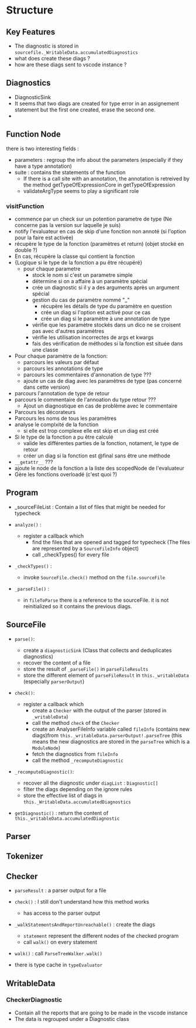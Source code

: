 # Structure

## Key Features

- The diagnostic is stored in `sourcefile._WritableData.accumulatedDiagnostics`
- what does create these diags ?
- how are these diags sent to vscode instance ?

## Diagnostics

- DiagnosticSink
- It seems that two diags are created for type error in an assignement statement but the first one created, erase the second one.
- 

## Function Node

there is two interesting fields :
- parameters : regroup the info about the parameters (especially if they have a type annotation)
- suite : contains the statements of the function
    - If there is a call site with an annotation, the annotation is retreived by the method getTypeOfExpressionCore in getTypeOfExpression
    - validateArgType seems to play a significant role

### visitFunction

- commence par un check sur un potention parametre de type (Ne concerne pas la version sur laquelle je suis)
- notify l'evaluateur en cas de skip d'une fonction non annoté (si l'option pour la faire est activée)
- récupère le type de la fonction (paramètres et return) (objet stocké en double ?)
- En cas, récupère la classe qui contient la fonction
- {Logique si le type de la fonction a pu être récupéré}
  - pour chaque parametre
    - stock le nom si c'est un parametre simple
    - détermine si on a affaire à un paramètre spécial
    - crée un diagnostic si il y a des arguments après un argument spécial
    - gestion du cas de paramètre nommé "_"
      - récupère les détails de type du paramètre en question
      - crée un diag si l'option est activé pour ce cas
      - crée un diag si le paramètre à une annotation de type 
    - vérifie que les paramètre stockés dans un dico ne se croisent pas avec d'autres paramètres
    - vérifie les utilisation incorrectes de args et kwargs
    - fais des vérification de méthodes si la fonction est située dans une classe
- Pour chaque paramètre de la fonction:
  - parcours les valeurs par défaut
  - parcours les annotations de type
  - parcours les commentaires d'annonation de type ???
  - ajoute un cas de diag avec les paramètres de type (pas concerné dans cette version)
- parcours l'annotation de type de retour 
- parcours le commentaire de l'annoation du type retour ???
  - Ajout un diagnostique en cas de problème avec le commentaire
- Parcours les décorateurs
- Parcours les noms de tous les paramètres
- analyse le complxité de la fonction
  - si elle est trop complexe elle est skip et un diag est créé
- Si le type de la fonction a pu être calculé 
  - valide les différentes parties de la fonction, notament, le type de retour
  - créer un diag si la fonction est @final sans être une méthode
- `__getattr__` ???
- ajoute le node de la fonction a la liste des scopedNode de l'evaluateur
- Gère les fonctions overloadé (c'est quoi ?)




## Program

- _sourceFileList : Contain a list of files that might be needed for typecheck

- `analyze()` :
    - register a callback which 
        - find the files that are opened and tagged for typecheck (The files are represented by a `SourceFileInfo` object)
        - call _checkTypes() for every file

- `_checkTypes()` :
    - invoke `SourceFile.check()` method on the `file.sourceFile` 

- `_parseFile()` : 
    - in `fileToParse` there is a reference to the sourceFile. it is not reinitialized so it contains the previous diags.

## SourceFile

- `parse()`: 
    - create a `diagnosticSink` (Class that collects and deduplicates diagnostics)
    - recover the content of a file
    - store the result of `_parseFile()` in `parseFileResults`
    - store the different element of `parseFileResult` in `this._writableData` (especially `parserOutput`)

- `check()`: 
    - register a callback which 
        - create a `Checker` with the output of the parser (stored in `_writableData`)
        - call the method `check` of the `Checker`  
        - create an AnalyserFileInfo variable called `fileInfo` (contains new diags)from `this._writableData.parserOutput!.parseTree` (this means the new diagnostics are stored in the `parseTree` which is a `ModuleNode`)
        - fetch the diagnostics from `fileInfo`
        - call the method `_recomputeDiagnostic`

- `_recomputeDiagnostic()`: 
    - recover all the diagnostic under `diagList` : `Diagnostic[]`
    - filter the diags depending on the ignore rules
    - store the effective list of diags in `this._WritableData.accumulatedDiagnostics`

- `getDiagnostic()` : return the content of `this._writableData.accumulatedDiagnostic`


## Parser

## Tokenizer

## Checker

- `parseResult` : a parser output for a file

- `check()` : I still don't understand how this method works
    - has access to the parser output

- `_walkStatementsAndReportUnreachable()` : create the diags
    - `statement` represent the different nodes of the checked program 
    - call `walk()` on every statement

- `walk()` : call `ParseTreeWalker.walk()`
- there is type cache in `typeEvaluator`
  

## WritableData

### CheckerDiagnostic

- Contain all the reports that are going to be made in the vscode instance
- The data is regrouped under a Diagnostic class